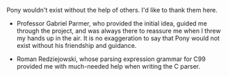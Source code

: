 <!-- This is still incomplete, since Pony is incomplete. But I don't want to forget anyone. -->

Pony wouldn't exist without the help of others. I'd like to thank them here.

* Professor Gabriel Parmer, who provided the initial idea, guided me through the project, and was always there to reassure me when I threw my hands up in the air. It is no exaggeration to say that Pony would not exist without his friendship and guidance.

* Roman Redziejowski, whose parsing expression grammar for C99 provided me with much-needed help when writing the C parser.
